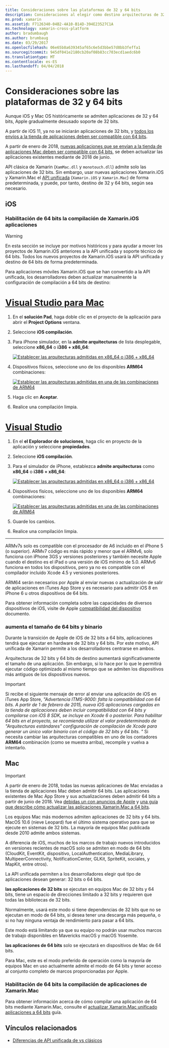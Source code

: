 ```yaml
---
title: Consideraciones sobre las plataformas de 32 y 64 bits
description: Consideraciones al elegir como destino arquitecturas de 32 bits y 64 bits para la aplicación
ms.prod: xamarin
ms.assetid: F7126340-04B2-4A10-B14D-394E23527C1A
ms.technology: xamarin-cross-platform
author: bradumbaugh
ms.author: brumbaug
ms.date: 03/29/2017
ms.openlocfilehash: 06e65b8a639345af65c6e5d3bbe57d8bb3feffa1
ms.sourcegitcommit: 945df041e2180cb20af08b83cc703ecd1aedc6b0
ms.translationtype: MT
ms.contentlocale: es-ES
ms.lasthandoff: 04/04/2018
---
```

# <a name="3264-bit-platform-considerations"></a>Consideraciones sobre las plataformas de 32 y 64 bits

Aunque iOS y Mac OS históricamente se admiten aplicaciones de 32 y 64 bits, Apple gradualmente desusado soporte de 32 bits.

A partir de iOS 11, ya no se iniciarán aplicaciones de 32 bits, y [todos los envíos a la tienda de aplicaciones deben ser compatible con 64 bits](https://developer.apple.com/news/?id=06282017b).

A partir de enero de 2018, [nuevas aplicaciones que se envían a la tienda de aplicaciones Mac deben ser compatible con 64 bits](https://developer.apple.com/news/?id=06282017a), se deben actualizar las aplicaciones existentes mediante de 2018 de junio.

API clásica de Xamarin (`XamMac.dll` y `monotouch.dll`) admite solo las aplicaciones de 32 bits. Sin embargo, usar nuevas aplicaciones Xamarin.iOS y Xamarin.Mac el [API unificada](~/cross-platform/macios/unified/index.md) (`Xamarin.iOS` y `Xamarin.Mac`) de forma predeterminada, y puede, por tanto, destino de 32 y 64 bits, según sea necesario.

## <a name="ios"></a>iOS

<a name="enable-64" />

### <a name="enabling-64-bit-builds-of-xamarinios-apps"></a>Habilitación de 64 bits la compilación de Xamarin.iOS aplicaciones

> [!WARNING]
> En esta sección se incluye por motivos históricos y para ayudar a mover los proyectos de Xamarin.iOS anteriores a la API unificada y soporte técnico de 64 bits. Todos los nuevos proyectos de Xamarin.iOS usará la API unificada y destino de 64 bits de forma predeterminada.

Para aplicaciones móviles Xamarin.iOS que se han convertido a la API unificada, los desarrolladores deben actualizar manualmente la configuración de compilación a 64 bits de destino:

# <a name="visual-studio-for-mactabvsmac"></a>[Visual Studio para Mac](#tab/vsmac)

1. En el **solución Pad**, haga doble clic en el proyecto de la aplicación para abrir el **Project Options** ventana.
2. Seleccione **iOS compilación**.
3. Para iPhone simulador, en la **admite arquitecturas** de lista desplegable, seleccione **x86\_64** o **i386 + x86\_64**:

   [![Establecer las arquitecturas admitidas en x86\_64 o i386 + x86\_64](Images/Image01.png "Setting Supported architectures to x86\_64 or i386 + x86\_64")](Images/Image01-large.png#lightbox) 

4. Dispositivos físicos, seleccione uno de los disponibles **ARM64** combinaciones:

   [![Establecer las arquitecturas admitidas en una de las combinaciones de ARM64](Images/Image02.png "configuración admite arquitecturas en una de las combinaciones de ARM64")](Images/Image02-large.png#lightbox)

5. Haga clic en **Aceptar**.
6. Realice una compilación limpia.

# <a name="visual-studiotabvswin"></a>[Visual Studio](#tab/vswin)

1. En el **el Explorador de soluciones**, haga clic en proyecto de la aplicación y seleccione **propiedades**.
2. Seleccione **iOS compilación**.
3. Para el simulador de iPhone, establezca **admite arquitecturas** como **x86\_64** o **i386 + x86\_64**: 

   [![Establecer las arquitecturas admitidas en x86_64 o i386 + x86\_64](Images/VS02.png "Setting Supported architectures to x86_64 or i386 + x86\_64")](Images/VS02-large.png#lightbox)

4. Dispositivos físicos, seleccione uno de los disponibles **ARM64** combinaciones:
    
   [![Establecer las arquitecturas admitidas en una de las combinaciones de ARM64](Images/VS01.png "configuración admite arquitecturas en una de las combinaciones de ARM64")](Images/VS01-large.png#lightbox)

5. Guarde los cambios.
6. Realice una compilación limpia.

-----

ARMv7s solo es compatible con el procesador de A6 incluido en el iPhone 5 (o superior). ARMv7 código es más rápido y menor que el ARMv6, solo funciona con iPhone 3GS y versiones posteriores y también necesite Apple cuando el destino es el iPad o una versión de iOS mínimo de 5.0. ARMv6 funciona en todos los dispositivos, pero ya no es compatible con el compilador incluido Xcode 4.5 y versiones posteriores. 

ARM64 serán necesarios por Apple al enviar nuevas o actualización de salir de aplicaciones en iTunes App Store y es necesario para admitir iOS 8 en iPhone 6 u otros dispositivos de 64 bits.

Para obtener información completa sobre las capacidades de diversos dispositivos de iOS, visite de Apple [compatibilidad del dispositivo](https://developer.apple.com/library/content/documentation/DeviceInformation/Reference/iOSDeviceCompatibility/DeviceCompatibilityMatrix/DeviceCompatibilityMatrix.html) documento.

### <a name="64-bit-and-binary-size-increases"></a>aumenta el tamaño de 64 bits y binario

Durante la transición de Apple de iOS de 32 bits a 64 bits, aplicaciones tendrá que ejecutar en hardware de 32 bits y 64 bits. Por este motivo, API unificada de Xamarin permite a los desarrolladores centrarse en ambos.

Arquitecturas de 32 bits y 64 bits de destino aumentará significativamente el tamaño de una aplicación. Sin embargo, si lo hace por lo que le permitirá ejecutar código optimizado al mismo tiempo que se admiten los dispositivos más antiguos de los dispositivos nuevos.

> [!IMPORTANT]
> Si recibe el siguiente mensaje de error al enviar una aplicación de iOS en iTunes App Store, _"Advertencia ITMS-9000: falta la compatibilidad con 64 bits. A partir de 1 de febrero de 2015, nueva iOS aplicaciones cargadas en la tienda de aplicaciones deben incluir compatibilidad con 64 bits y compilarse con iOS 8 SDK, se incluye en Xcode 6 o posterior. Para habilitar 64 bits en el proyecto, se recomienda utilizar el valor predeterminado de "Arquitecturas estándares" configuración de compilación de Xcode para generar un único valor binario con el código de 32 bits y 64 bits. "_ Si necesita cambiar las arquitecturas compatibles en uno de los contadores **ARM64** combinación (como se muestra arriba), recompile y vuelva a intentarlo.

## <a name="mac"></a>Mac

> [!IMPORTANT]
> A partir de enero de 2018, todas las nuevas aplicaciones de Mac enviadas a la tienda de aplicaciones Mac deben admitir 64 bits. Las aplicaciones existentes de Mac App Store y sus actualizaciones deben admitir 64 bits a partir de junio de 2018. Vea [debidas un con anuncios de Apple](https://developer.apple.com/news/?id=06282017a) y [una guía que describe cómo actualizar las aplicaciones Xamarin.Mac a 64 bits](~/cross-platform/macios/32-and-64/mac-64-bit.md).

Los equipos Mac más modernos admiten aplicaciones de 32 bits y 64 bits.   MacOS 10.6 (nieve Leopard) fue el último sistema operativo para que se ejecute en sistemas de 32 bits.   La mayoría de equipos Mac publicada desde 2010 admite ambos sistemas.

A diferencia de iOS, muchos de los marcos de trabajo nuevos introducidos en versiones recientes de macOS solo se admiten en modo de 64 bits (CloudKit, EventKit, dispositivo, LocalAuthentication, MediaLibrary, MultipeerConnectivity, NotificationCenter, GLKit, SpriteKit, sociales, y MapKit, entre otros).

La API unificada permiten a los desarrolladores elegir qué tipo de aplicaciones desean generar: 32 bits o 64 bits.

**las aplicaciones de 32 bits** se ejecutan en equipos Mac de 32 bits y 64 bits, tiene un espacio de direcciones limitado a 32 bits y requieren que todas las bibliotecas de 32 bits.

Normalmente, usará este modo si tiene dependencias de 32 bits que no se ejecutan en modo de 64 bits, si desea tener una descarga más pequeña, o si no hay ninguna ventaja de rendimiento para pasar a 64 bits.

Este modo está limitando ya que su equipo no podrán usar muchos marcos de trabajo disponibles en Mavericks macOS y macOS Yosemite.

**las aplicaciones de 64 bits** solo se ejecutará en dispositivos de Mac de 64 bits.

Para Mac, este es el modo preferido de operación como la mayoría de equipos Mac en uso actualmente admite el modo de 64 bits y tener acceso al conjunto completo de marcos proporcionadas por Apple.

### <a name="enabling-64-bit-builds-of-xamarinmac-apps"></a>Habilitación de 64 bits la compilación de aplicaciones de Xamarin.Mac

Para obtener información acerca de cómo compilar una aplicación de 64 bits mediante Xamarin.Mac, consulte el [actualizar Xamarin.Mac unificado aplicaciones a 64 bits](~/cross-platform/macios/32-and-64/mac-64-bit.md) guía.

## <a name="related-links"></a>Vínculos relacionados

- [Diferencias de API unificada de vs clásicos](https://developer.xamarin.com/releases/ios/api_changes/classic-vs-unified-8.6.0/)
